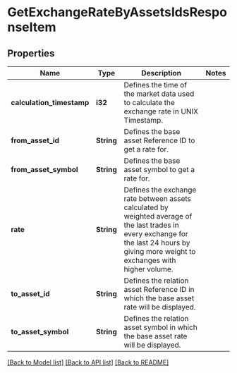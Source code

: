 # GetExchangeRateByAssetsIdsResponseItem

## Properties

Name | Type | Description | Notes
------------ | ------------- | ------------- | -------------
**calculation_timestamp** | **i32** | Defines the time of the market data used to calculate the exchange rate in UNIX Timestamp. | 
**from_asset_id** | **String** | Defines the base asset Reference ID to get a rate for. | 
**from_asset_symbol** | **String** | Defines the base asset symbol to get a rate for. | 
**rate** | **String** | Defines the exchange rate between assets calculated by weighted average of the last trades in every exchange for the last 24 hours by giving more weight to exchanges with higher volume. | 
**to_asset_id** | **String** | Defines the relation asset Reference ID in which the base asset rate will be displayed. | 
**to_asset_symbol** | **String** | Defines the relation asset symbol in which the base asset rate will be displayed. | 

[[Back to Model list]](../README.md#documentation-for-models) [[Back to API list]](../README.md#documentation-for-api-endpoints) [[Back to README]](../README.md)


